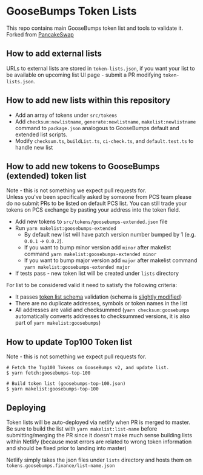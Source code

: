 # GooseBumps Token Lists

This repo contains main GooseBumps token list and tools to validate it.
Forked from [PancakeSwap](https://github.com/goosebumps/token-list/commit/e888c34332bedfc365b58d6765aea18a14ea46b0)

## How to add external lists

URLs to external lists are stored in `token-lists.json`, if you want your list to be available on upcoming list UI page - submit a PR modifying `token-lists.json`.

## How to add new lists within this repository

- Add an array of tokens under `src/tokens`
- Add `checksum:newlistname`, `generate:newlistname`, `makelist:newlistname` command to `package.json` analogous to GooseBumps default and extended list scripts.
- Modify `checksum.ts`, `buildList.ts`, `ci-check.ts`, and `default.test.ts` to handle new list

## How to add new tokens to GooseBumps (extended) token list

Note - this is not something we expect pull requests for.  
Unless you've been specifically asked by someone from PCS team please do no submit PRs to be listed on default PCS list. You can still trade your tokens on PCS exchange by pasting your address into the token field.

- Add new tokens to `src/tokens/goosebumps-extended.json` file
- Run `yarn makelist:goosebumps-extended`
  - By default new list will have patch version number bumped by 1 (e.g. `0.0.1` -> `0.0.2`).
  - If you want to bump minor version add `minor` after makelist command `yarn makelist:goosebumps-extended minor`
  - If you want to bump major version add `major` after makelist command `yarn makelist:goosebumps-extended major`
- If tests pass - new token list will be created under `lists` directory

For list to be considered valid it need to satisfy the following criteria:

- It passes [token list schema](https://github.com/Uniswap/token-lists/blob/master/src/tokenlist.schema.json) validation (schema is [slightly modified](src/schema.ts))
- There are no duplicate addresses, symbols or token names in the list
- All addresses are valid and checksummed (`yarn checksum:goosebumps` automatically converts addresses to checksummed versions, it is also part of `yarn makelist:goosebumps`)

## How to update Top100 Token list

Note - this is not something we expect pull requests for.

```shell script
# Fetch the Top100 Tokens on GooseBumps v2, and update list.
$ yarn fetch:goosebumps-top-100

# Build token list (goosebumps-top-100.json)
$ yarn makelist:goosebumps-top-100
```

## Deploying

Token lists will be auto-deployed via netlify when PR is merged to master. Be sure to build the list with `yarn makelist:list-name` before submitting/merging the PR since it doesn't make much sense building lists within Netlify (because most errors are related to wrong token information and should be fixed prior to landing into master)

Netlify simply takes the json files under `lists` directory and hosts them on `tokens.goosebumps.finance/list-name.json`
